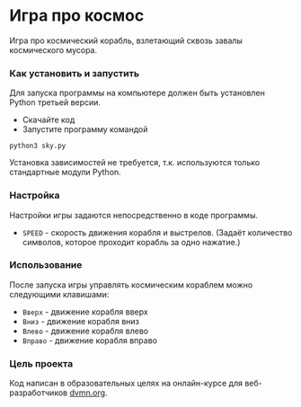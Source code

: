 # Игра про космос

Игра про космический корабль, взлетающий сквозь завалы космического мусора.

### Как установить и запустить

Для запуска программы на компьютере должен быть установлен Python третьей версии. 

- Скачайте код
- Запустите программу командой 
```
python3 sky.py
```
Установка зависимостей не требуется, т.к. используются только стандартные модули Python.

### Настройка

Настройки игры задаются непосредственно в коде программы. 
- `SPEED` - скорость движения корабля и выстрелов. (Задаёт количество символов, которое проходит корабль за одно нажатие.)

### Использование
После запуска игры управлять космическим кораблем можно следующими клавишами:
- `Вверх` - движение корабля вверх
- `Вниз` - движение корабля вниз
- `Влево` - движение корабля влево
- `Вправо` - движение корабля вправо

### Цель проекта

Код написан в образовательных целях на онлайн-курсе для веб-разработчиков [dvmn.org](https://dvmn.org/).
